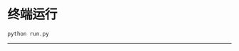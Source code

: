 # 终端运行

```shell
python run.py
```
************************************************************************************************************************************************************************************************************************************************************************************************************************************************************************************************************************************************************************************************************************************************************************************************************************************************************************************************************************************************************************************************************************************************************************************************************************************************************************************************************************************